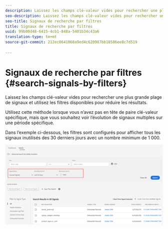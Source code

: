 ```yaml
---
description: Laissez les champs clé-valeur vides pour rechercher une plus grande plage de signaux et utilisez les filtres disponibles pour réduire les résultats.
seo-description: Laissez les champs clé-valeur vides pour rechercher une plus grande plage de signaux et utilisez les filtres disponibles pour réduire les résultats.
seo-title: Signaux de recherche par filtres
title: Signaux de recherche par filtres
uuid: 99b00d48-6415-4cb1-848a-5401b34c43a6
translation-type: tm+mt
source-git-commit: 212ec8641068a9ed4c620987bb18586ee8c7d519

---
```



# Signaux de recherche par filtres {#search-signals-by-filters}

Laissez les champs clé-valeur vides pour rechercher une plus grande plage de signaux et utilisez les filtres disponibles pour réduire les résultats.

Utilisez cette méthode lorsque vous n’avez pas en tête de paire clé-valeur spécifique, mais que vous souhaitez voir l’évolution de signaux multiples sur une période spécifique.

Dans l’exemple ci-dessous, les filtres sont configurés pour afficher tous les signaux inutilisés des 30 derniers jours avec un nombre minimum de 1 000.

![](assets/signals-search-filters.png)